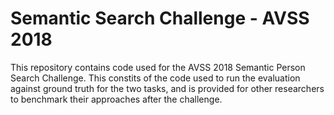 # Semantic Search Challenge - AVSS 2018
This repository contains code used for the AVSS 2018 Semantic Person Search Challenge. This constits of the code used to run the evaluation against ground truth for the two tasks, and is provided for other researchers to benchmark their approaches after the challenge.

